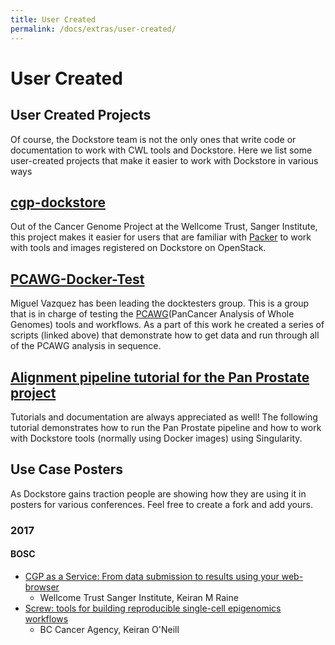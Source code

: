 ```yaml
---
title: User Created
permalink: /docs/extras/user-created/
---
```

# User Created
## User Created Projects

Of course, the Dockstore team is not the only ones that write code or documentation to work with CWL tools and Dockstore. Here we list some user-created projects that make it easier to work with Dockstore in various ways

## [cgp-dockstore](https://github.com/cancerit/cgp-dockstore)

Out of the Cancer Genome Project at the Wellcome Trust, Sanger Institute, this project makes it easier for users that are familiar with [Packer](https://www.packer.io/) to work with tools and images registered on Dockstore on OpenStack.

## [PCAWG-Docker-Test](https://github.com/mikisvaz/PCAWG-Docker-Test)

Miguel Vazquez has been leading the docktesters group. This is a group that is in charge of testing the [PCAWG](http://icgc.org/working-pancancer-data-aws)(PanCancer Analysis of Whole Genomes) tools and workflows. As a part of this work he created a series of scripts (linked above) that demonstrate how to get data and run through all of the PCAWG analysis in sequence.  

## [Alignment pipeline tutorial for the Pan Prostate project](https://docs.google.com/document/d/1djQ-8YlqfjbOJRnkeCu7lV1he_vJygIXn4ExHz6m874/edit?usp=sharing)

Tutorials and documentation are always appreciated as well!
The following tutorial demonstrates how to run the Pan Prostate pipeline and how to work with Dockstore tools (normally using Docker images) using Singularity.

## Use Case Posters

As Dockstore gains traction people are showing how they are using it in posters
for various conferences.  Feel free to create a fork and add yours.

### 2017
#### BOSC
* [CGP as a Service: From data submission to results using your web-browser](https://github.com/keiranmraine/dockstore-ui/raw/7b18a9ccf4a853088c677e463f8f9cd924b6533c/app/docs/markdown/user_posters/2017_BOSC_Sanger_keiranmraine.pdf)
  * Wellcome Trust Sanger Institute, Keiran M Raine
* [Screw: tools for building reproducible single-cell epigenomics workflows](https://github.com/Epigenomics-Screw/Bosc_2017_poster/raw/f83a07e4ab9acd982b4a27b41cfcd4d7a136e49e/bosc_poster.pdf)
  * BC Cancer Agency, Keiran O'Neill